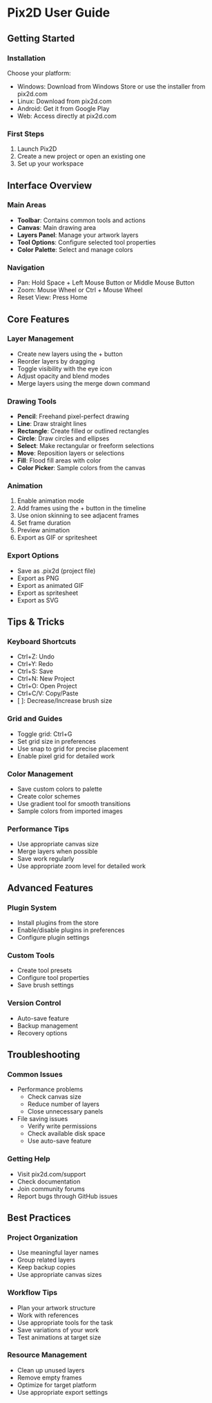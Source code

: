 # Pix2D User Guide

## Getting Started

### Installation
Choose your platform:
- Windows: Download from Windows Store or use the installer from pix2d.com
- Linux: Download from pix2d.com
- Android: Get it from Google Play
- Web: Access directly at pix2d.com

### First Steps
1. Launch Pix2D
2. Create a new project or open an existing one
3. Set up your workspace

## Interface Overview

### Main Areas
- **Toolbar**: Contains common tools and actions
- **Canvas**: Main drawing area
- **Layers Panel**: Manage your artwork layers
- **Tool Options**: Configure selected tool properties
- **Color Palette**: Select and manage colors

### Navigation
- Pan: Hold Space + Left Mouse Button or Middle Mouse Button
- Zoom: Mouse Wheel or Ctrl + Mouse Wheel
- Reset View: Press Home

## Core Features

### Layer Management
- Create new layers using the + button
- Reorder layers by dragging
- Toggle visibility with the eye icon
- Adjust opacity and blend modes
- Merge layers using the merge down command

### Drawing Tools
- **Pencil**: Freehand pixel-perfect drawing
- **Line**: Draw straight lines
- **Rectangle**: Create filled or outlined rectangles
- **Circle**: Draw circles and ellipses
- **Select**: Make rectangular or freeform selections
- **Move**: Reposition layers or selections
- **Fill**: Flood fill areas with color
- **Color Picker**: Sample colors from the canvas

### Animation
1. Enable animation mode
2. Add frames using the + button in the timeline
3. Use onion skinning to see adjacent frames
4. Set frame duration
5. Preview animation
6. Export as GIF or spritesheet

### Export Options
- Save as .pix2d (project file)
- Export as PNG
- Export as animated GIF
- Export as spritesheet
- Export as SVG

## Tips & Tricks

### Keyboard Shortcuts
- Ctrl+Z: Undo
- Ctrl+Y: Redo
- Ctrl+S: Save
- Ctrl+N: New Project
- Ctrl+O: Open Project
- Ctrl+C/V: Copy/Paste
- [ ]: Decrease/Increase brush size

### Grid and Guides
- Toggle grid: Ctrl+G
- Set grid size in preferences 
- Use snap to grid for precise placement
- Enable pixel grid for detailed work

### Color Management
- Save custom colors to palette
- Create color schemes
- Use gradient tool for smooth transitions
- Sample colors from imported images

### Performance Tips
- Use appropriate canvas size
- Merge layers when possible
- Save work regularly
- Use appropriate zoom level for detailed work

## Advanced Features

### Plugin System
- Install plugins from the store
- Enable/disable plugins in preferences
- Configure plugin settings

### Custom Tools
- Create tool presets
- Configure tool properties
- Save brush settings

### Version Control
- Auto-save feature
- Backup management
- Recovery options

## Troubleshooting

### Common Issues
- Performance problems
  - Check canvas size
  - Reduce number of layers
  - Close unnecessary panels
- File saving issues
  - Verify write permissions
  - Check available disk space
  - Use auto-save feature

### Getting Help
- Visit pix2d.com/support
- Check documentation
- Join community forums
- Report bugs through GitHub issues

## Best Practices

### Project Organization
- Use meaningful layer names
- Group related layers
- Keep backup copies
- Use appropriate canvas sizes

### Workflow Tips
- Plan your artwork structure
- Work with references
- Use appropriate tools for the task
- Save variations of your work
- Test animations at target size

### Resource Management
- Clean up unused layers
- Remove empty frames
- Optimize for target platform
- Use appropriate export settings
